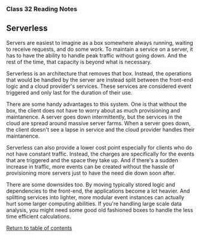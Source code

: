 ### Class 32 Reading Notes

## Serverless

Servers are easiest to imagine as a box somewhere always running, waiting to receive requests, and do some work. To maintain a service on a server, it has to have the ability to handle peak traffic without going down. And the rest of the time, that capacity is beyond what is necessary.

Serverless is an architecture that removes that box. Instead, the operations that would be handled by the server are instead split between the front-end logic and a cloud provider's services. These services are considered event triggered and only last for the duration of their use.

There are some handy advantages to this system. One is that without the box, the client does not have to worry about as much provisioning and maintanence. A server goes down intermittently, but the services in the cloud are spread around massive server farms. When a server goes down, the client doesn't see a lapse in service and the cloud provider handles their maintanence.

Serverless can also provide a lower cost point especially for clients who do not have constant traffic. Instead, the charges are specifically for the events that are triggered and the space they take up. And if there's a sudden increase in traffic, more events can be created without the hassle of provisioning more servers just to have the need die down soon after.

There are some downsides too. By moving typically stored logic and dependencies to the front-end, the applications become a lot heavier. And splitting services into lighter, more modular event instances can actually hurt some larger computing abilities. If you're handling large scale data analysis, you might need some good old fashioned boxes to handle the less time efficient calculations.

[Return to table of contents](../README.md)
